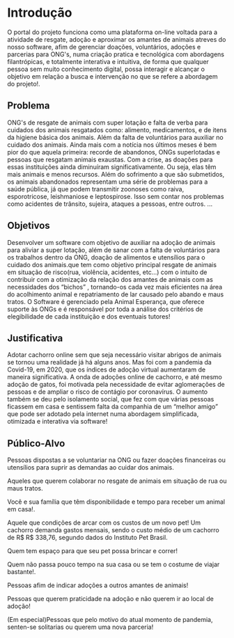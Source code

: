 # Introdução
O portal do projeto funciona como uma plataforma on-line voltada para a atividade de resgate, adoção e aproximar os amantes de animais atreves do nosso software,
afim de gerenciar doações, voluntários, adoções e parcerias para ONG's, numa criação pratica e tecnológica com abordagens filantrópicas, e totalmente interativa e intuitiva, de forma que qualquer pessoa sem muito conhecimento digital, possa interagir e alcançar o objetivo em relação a busca e intervenção no que se refere a abordagem do projeto!.

## Problema

ONG's de resgate de animais com super lotação e falta de verba para cuidados dos animais resgatados como: alimento, medicamentos, e de itens da higiene básica dos animais. Além da falta de voluntários para auxiliar no cuidado dos animais.
Ainda mais com a notícia nos últimos meses é bem pior do que aquela primeira: recorde de abandonos, ONGs superlotadas e pessoas que resgatam animais exaustas. Com a crise, as doações para essas instituições ainda diminuíram significativamente. Ou seja, elas têm mais animais e menos recursos.
Além do sofrimento a que são submetidos, os animais abandonados representam uma série de problemas para a saúde pública, já que podem transmitir zoonoses como raiva, esporotricose, leishmaniose e leptospirose. Isso sem contar nos problemas como acidentes de trânsito, sujeira, ataques a pessoas, entre outros. ...

## Objetivos

Desenvolver um software com objetivo de auxiliar na adoção de animais para aliviar a super lotação, além de sanar com a falta de voluntários para os trabalhos dentro da ONG, doação de alimentos e utensílios para o cuidado dos animais.que tem como objetivo principal resgate de animais em situação de risco(rua, violência, acidentes, etc...) com o intuito de contribuir com a otimização da relação dos amantes de animais com as necessidades dos “bichos” , tornando-os cada vez mais eficientes na área do acolhimento animal e repatriamento de lar causado pelo abando e maus tratos.
O Software é gerenciado pela Animal Esperança, que oferece suporte às ONGs e é responsável por toda a análise dos critérios de elegibilidade de cada instituição e dos eventuais tutores!

## Justificativa

Adotar cachorro online sem que seja necessário visitar abrigos de animais se tornou uma realidade já há alguns anos. Mas foi com a pandemia da Covid-19, em 2020, que os índices de adoção virtual aumentaram de maneira significativa.
A onda de adoções online de cachorro, e até mesmo adoção de gatos, foi motivada pela necessidade de evitar aglomerações de pessoas e de ampliar o risco de contágio por coronavírus.
O aumento também se deu pelo isolamento social, que fez com que várias pessoas ficassem em casa e sentissem falta da companhia de um “melhor amigo” que pode ser
adotado pela internet numa abordagem simplificada, otimizada e interativa via software!


## Público-Alvo

Pessoas dispostas a se voluntariar na ONG ou fazer doações financeiras ou utensílios para suprir as demandas ao cuidar dos animais.

Aqueles que querem colaborar no resgate de animais em situação de rua ou maus tratos. 

Você e sua família que têm disponibilidade e tempo para receber um animal em casa!.

Aquele que condições de arcar com os custos de um novo pet! Um cachorro demanda gastos mensais, sendo o custo médio de um cachorro de R$ R$ 338,76, segundo dados do Instituto Pet Brasil.

Quem tem espaço para que seu pet possa brincar e correr!

Quem não passa pouco tempo na sua casa ou se tem o costume de viajar bastante!.

Pessoas afim de indicar adoções a outros amantes de animais!

Pessoas que querem praticidade na adoção e não querem ir ao local de adoção!

(Em especial)Pessoas que pelo motivo do atual momento de pandemia, senten-se solitarias ou querem uma nova parceria!


